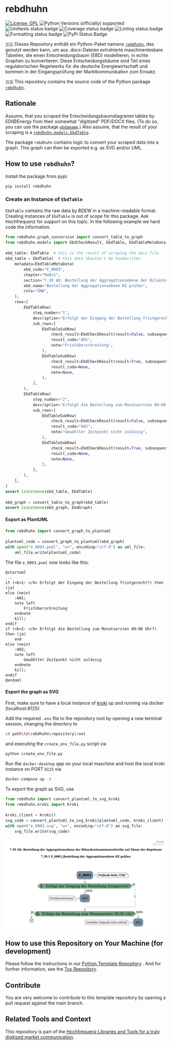# rebdhuhn

[![License: GPL](https://img.shields.io/badge/License-GPL-yellow.svg)](LICENSE)
![Python Versions (officially) supported](https://img.shields.io/pypi/pyversions/rebdhuhn.svg)
![Unittests status badge](https://github.com/Hochfrequenz/rebdhuhn/workflows/Unittests/badge.svg)
![Coverage status badge](https://github.com/Hochfrequenz/rebdhuhn/workflows/Coverage/badge.svg)
![Linting status badge](https://github.com/Hochfrequenz/rebdhuhn/workflows/Linting/badge.svg)
![Formatting status badge](https://github.com/Hochfrequenz/rebdhuhn/workflows/Formatting/badge.svg)
![PyPi Status Badge](https://img.shields.io/pypi/v/rebdhuhn)

🇩🇪 Dieses Repository enthält ein Python-Paket namens [`rebdhuhn`](https://pypi.org/project/rebdhuhn), das genutzt werden kann, um aus .docx-Dateien extrahierte maschinenlesbare Tabellen, die einen Entscheidungsbaum (EBD) modellieren, in echte Graphen zu konvertieren. Diese Entscheidungsbäume sind Teil eines regulatorischen Regelwerks für die deutsche Energiewirtschaft und kommen in der Eingangsprüfung der Marktkommunikation zum Einsatz.

🇬🇧 This repository contains the source code of the Python package [`rebdhuhn`](https://pypi.org/project/rebdhuhn).

## Rationale

Assume, that you scraped the Entscheidungsbaumdiagramm tables by EDI@Energy from their somewhat "digitized" PDF/DOCX files.
(To do so, you can use the package [`ebdamame`](https://github.com/Hochfrequenz/ebdamame).)
Also assume, that the result of your scraping is a [`rebdhuhn.models.EbdTable`](src/rebdhuhn/models/ebd_table.py).

The package `rebdhuhn` contains logic to convert your scraped data into a graph.
This graph can then be exported e.g. as SVG and/or UML.

## How to use `rebdhuhn`?

Install the package from pypi:

```bash
pip install rebdhuhn
```

### Create an Instance of `EbdTable`

`EbdTable` contains the raw data by BDEW in a machine-readable format.
Creating instances of `EbdTable` is out of scope for this package.
Ask Hochfrequenz for support on this topic.
In the following example we hard code the information.

```python
from rebdhuhn.graph_conversion import convert_table_to_graph
from rebdhuhn.models import EbdCheckResult, EbdTable, EbdTableMetaData, EbdTableRow, EbdTableSubRow, EbdGraph

ebd_table: EbdTable  # this is the result of scraping the docx file
ebd_table = EbdTable(  # this data shouldn't be handwritten
    metadata=EbdTableMetaData(
        ebd_code="E_0003",
        chapter="MaBiS",
        section="7.39 AD: Bestellung der Aggregationsebene der Bilanzkreissummenzeitreihe auf Ebene der Regelzone",
        ebd_name="Bestellung der Aggregationsebene RZ prüfen",
        role="ÜNB",
    ),
    rows=[
        EbdTableRow(
            step_number="1",
            description="Erfolgt der Eingang der Bestellung fristgerecht?",
            sub_rows=[
                EbdTableSubRow(
                    check_result=EbdCheckResult(result=False, subsequent_step_number=None),
                    result_code="A01",
                    note="Fristüberschreitung",
                ),
                EbdTableSubRow(
                    check_result=EbdCheckResult(result=True, subsequent_step_number="2"),
                    result_code=None,
                    note=None,
                ),
            ],
        ),
        EbdTableRow(
            step_number="2",
            description="Erfolgt die Bestellung zum Monatsersten 00:00 Uhr?",
            sub_rows=[
                EbdTableSubRow(
                    check_result=EbdCheckResult(result=False, subsequent_step_number=None),
                    result_code="A02",
                    note="Gewählter Zeitpunkt nicht zulässig",
                ),
                EbdTableSubRow(
                    check_result=EbdCheckResult(result=True, subsequent_step_number="Ende"),
                    result_code=None,
                    note=None,
                ),
            ],
        ),
    ],
)
assert isinstance(ebd_table, EbdTable)

ebd_graph = convert_table_to_graph(ebd_table)
assert isinstance(ebd_graph, EbdGraph)
```

#### Export as PlantUML

```python
from rebdhuhn import convert_graph_to_plantuml

plantuml_code = convert_graph_to_plantuml(ebd_graph)
with open("e_0003.puml", "w+", encoding="utf-8") as uml_file:
    uml_file.write(plantuml_code)
```

The file `e_0003.puml` now looks like this:

```puml
@startuml
...
if (<b>1: </b> Erfolgt der Eingang der Bestellung fristgerecht?) then (ja)
else (nein)
    :A01;
    note left
        Fristüberschreitung
    endnote
    kill;
endif
if (<b>2: </b> Erfolgt die Bestellung zum Monatsersten 00:00 Uhr?) then (ja)
    end
else (nein)
    :A02;
    note left
        Gewählter Zeitpunkt nicht zulässig
    endnote
    kill;
endif
@enduml
```

#### Export the graph as SVG

First, make sure to have a local instance of [kroki](https://kroki.io) up and running via docker (localhost:8125):

Add the required `.env` file to the repository root by opening a new terminal session, changing the directory to
```bash
cd path\to\rebdhuhn\repository\root
```
and executing the `create_env_file.py` script via
```bash
python create_env_file.py
```
Run the `docker-desktop` app on your local maschine and host the local kroki instance on PORT `8125` via
```bash
docker-compose up -d
```

To export the graph as SVG, use
```python
from rebdhuhn import convert_plantuml_to_svg_kroki
from rebdhuhn.kroki import Kroki

kroki_client = Kroki()
svg_code = convert_plantuml_to_svg_kroki(plantuml_code, kroki_client)
with open("e_0003.svg", "w+", encoding="utf-8") as svg_file:
    svg_file.write(svg_code)
```

![](mwe_e0003.svg)

## How to use this Repository on Your Machine (for development)

Please follow the instructions in
our [Python Template Repository](https://github.com/Hochfrequenz/python_template_repository#how-to-use-this-repository-on-your-machine)
. And for further information, see the [Tox Repository](https://github.com/tox-dev/tox).

## Contribute

You are very welcome to contribute to this template repository by opening a pull request against the main branch.

## Related Tools and Context

This repository is part of the [Hochfrequenz Libraries and Tools for a truly digitized market communication](https://github.com/Hochfrequenz/digital_market_communication/).
